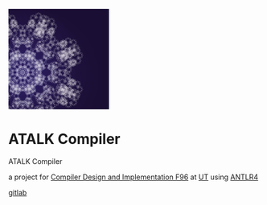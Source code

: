 ![ATALK logo](atalk.jpg "rl")

# ATALK Compiler

ATALK Compiler

a project for [Compiler Design and Implementation F96](https://cecm.ut.ac.ir/course/view.php?id=2147) at [UT](http://ece.ut.ac.ir/) using [ANTLR4](http://www.antlr.org/)

[gitlab](https://gitlab.com/hadi_sfr/atalk_compiler)

